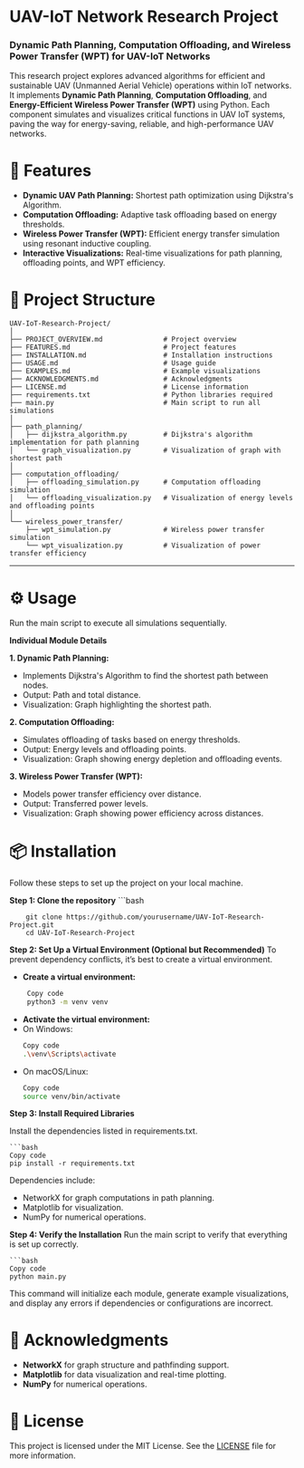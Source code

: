 # UAV-IoT Network Research Project

### Dynamic Path Planning, Computation Offloading, and Wireless Power Transfer (WPT) for UAV-IoT Networks

This research project explores advanced algorithms for efficient and sustainable UAV (Unmanned Aerial Vehicle) operations within IoT networks. It implements **Dynamic Path Planning**, **Computation Offloading**, and **Energy-Efficient Wireless Power Transfer (WPT)** using Python. Each component simulates and visualizes critical functions in UAV IoT systems, paving the way for energy-saving, reliable, and high-performance UAV networks.

# 🚀 Features

- **Dynamic UAV Path Planning:** Shortest path optimization using Dijkstra's Algorithm.
- **Computation Offloading:** Adaptive task offloading based on energy thresholds.
- **Wireless Power Transfer (WPT):** Efficient energy transfer simulation using resonant inductive coupling.
- **Interactive Visualizations:** Real-time visualizations for path planning, offloading points, and WPT efficiency.

# 📁 Project Structure

```plaintext
UAV-IoT-Research-Project/
│
├── PROJECT_OVERVIEW.md               # Project overview
├── FEATURES.md                       # Project features
├── INSTALLATION.md                   # Installation instructions
├── USAGE.md                          # Usage guide
├── EXAMPLES.md                       # Example visualizations
├── ACKNOWLEDGMENTS.md                # Acknowledgments
├── LICENSE.md                        # License information
├── requirements.txt                  # Python libraries required
├── main.py                           # Main script to run all simulations
│
├── path_planning/
│   ├── dijkstra_algorithm.py         # Dijkstra's algorithm implementation for path planning
│   └── graph_visualization.py        # Visualization of graph with shortest path
│
├── computation_offloading/
│   ├── offloading_simulation.py      # Computation offloading simulation
│   └── offloading_visualization.py   # Visualization of energy levels and offloading points
│
└── wireless_power_transfer/
    ├── wpt_simulation.py             # Wireless power transfer simulation
    └── wpt_visualization.py          # Visualization of power transfer efficiency

```
---

# ⚙️ Usage
Run the main script to execute all simulations sequentially.

**Individual Module Details**

**1. Dynamic Path Planning:**
- Implements Dijkstra's Algorithm to find the shortest path between nodes.
- Output: Path and total distance.
- Visualization: Graph highlighting the shortest path.

**2. Computation Offloading:**
- Simulates offloading of tasks based on energy thresholds.
- Output: Energy levels and offloading points.
- Visualization: Graph showing energy depletion and offloading events.

**3. Wireless Power Transfer (WPT):**
- Models power transfer efficiency over distance.
- Output: Transferred power levels.
- Visualization: Graph showing power efficiency across distances.

# 📦 Installation

Follow these steps to set up the project on your local machine.

**Step 1: Clone the repository**
    ```bash
        
        git clone https://github.com/yourusername/UAV-IoT-Research-Project.git
        cd UAV-IoT-Research-Project
   
**Step 2: Set Up a Virtual Environment (Optional but Recommended)**
To prevent dependency conflicts, it’s best to create a virtual environment.
- **Create a virtual environment:**
   ```bash
    Copy code
    python3 -m venv venv

- **Activate the virtual environment:**
- On Windows:
    ```bash
    Copy code
    .\venv\Scripts\activate

- On macOS/Linux:
    ```bash
    Copy code
    source venv/bin/activate

**Step 3: Install Required Libraries**

Install the dependencies listed in requirements.txt.

    ```bash
    Copy code
    pip install -r requirements.txt
    
Dependencies include:
- NetworkX for graph computations in path planning.
- Matplotlib for visualization.
- NumPy for numerical operations.

**Step 4: Verify the Installation**
Run the main script to verify that everything is set up correctly.

    ```bash
    Copy code
    python main.py
This command will initialize each module, generate example visualizations, and display any errors if dependencies or configurations are incorrect.



# 🤝 Acknowledgments

- **NetworkX** for graph structure and pathfinding support.
- **Matplotlib** for data visualization and real-time plotting.
- **NumPy** for numerical operations.

# 📜 License

This project is licensed under the MIT License. See the [LICENSE](LICENSE) file for more information.

